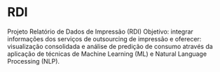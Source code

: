 # RDI
Projeto Relatório de Dados de Impressão (RDI)
Objetivo: integrar informações dos serviços de outsourcing de impressão e oferecer: visualização consolidada e análise de predição de consumo através da aplicação de técnicas de Machine Learning (ML) e Natural Language Processing (NLP).
